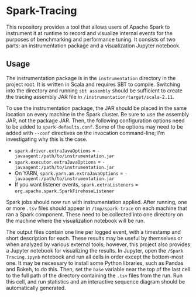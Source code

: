# Spark-Tracing

This repository provides a tool that allows users of Apache Spark to instrument it at runtime to record and visualize internal
events for the purposes of benchmarking and performance tuning.  It consists of two parts: an instrumentation package and a
visualization Jupyter notebook.

## Usage

The instrumentation package is in the `instrumentation` directory in the project root.  It is written in Scala and requires SBT to
compile.  Switching into the directory and running `sbt assembly` should be sufficient to create the tracing assembly JAR file in
`/instrumentation/target/scala-2.11`.

To use the instrumentation package, the JAR should be placed in the same location on every machine in the Spark cluster.  Be sure
to use the assembly JAR, not the package JAR.  Then, the following configuration options need to be added to `spark-defaults.conf`.
Some of the options may need to be added with `--conf` directives on the invocation command-line; I'm investigating why this is the
case.

  - `spark.driver.extraJavaOptions` = `-javaagent:/path/to/instrumentation.jar`
  - `spark.executor.extraJavaOptions` = `-javaagent:/path/to/instrumentation.jar`
  - On YARN, `spark.yarn.am.extraJavaOptions` = `-javaagent:/path/to/instrumentation.jar`
  - If you want listener events, `spark.extraListeners` = `org.apache.spark.SparkFirehoseListener`

Spark jobs should now run with instrumentation applied.  After running, one or more `.tsv` files should appear in `/tmp/spark-trace`
on each machine that ran a Spark component.  These need to be collected into one directory on the machine where the visualization
notebook will be run.

The output files contain one line per logged event, with a timestamp and short description for each.  These results may be useful by
themselves or when analyzed by various external tools; however, this project also provides a Jupyter notebook for visualizing the
results.  In Jupyter, open the `/Spark Tracing.ipynb` notebook and run all cells in order except the bottom-most one.  It may be
necessary to install some Python libraries, such as Pandas and Bokeh, to do this.  Then, set the `base` variable near the top of the
last cell to the full path of the directory containing the `.tsv` files from the run.  Run this cell, and run statistics and an
interactive sequence diagram should be automatically generated.

